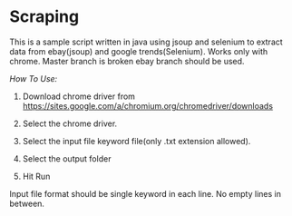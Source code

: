 # Scraping
This is a sample script written in java using jsoup and selenium to extract data from ebay(jsoup) and google trends(Selenium). Works only with chrome. Master branch is broken ebay branch should be used.

*How To Use:*

1. Download chrome driver from https://sites.google.com/a/chromium.org/chromedriver/downloads

2. Select the chrome driver.

3. Select the input file keyword file(only .txt extension allowed).

4. Select the output folder

5. Hit Run

Input file format should be single keyword in each line. No empty lines in between.
